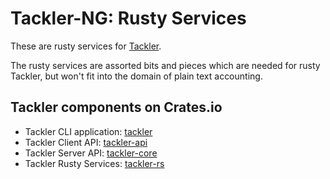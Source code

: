 # Tackler-NG: Rusty Services

These are rusty services for [Tackler](https://tackler.e257.fi/).

The rusty services are assorted bits and pieces which are needed for 
rusty Tackler, but won't fit into the domain of plain text accounting.


## Tackler components on Crates.io

* Tackler CLI application: [tackler](https://crates.io/crates/tackler)
* Tackler Client API: [tackler-api](https://crates.io/crates/tackler-api)
* Tackler Server API: [tackler-core](https://crates.io/crates/tackler-core)
* Tackler Rusty Services: [tackler-rs](https://crates.io/crates/tackler-rs)

